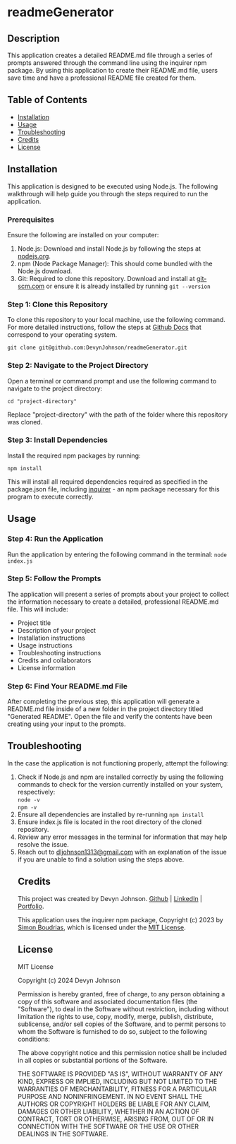 # readmeGenerator

## Description
<p>This application creates a detailed README.md file through a series of prompts answered through the command line using the inquirer npm package. By using this application to create their README.md file, users save time and have a professional README file created for them.</p>

## Table of Contents

- [Installation](#installation)
- [Usage](#usage)
- [Troubleshooting](#troubleshooting)
- [Credits](#credits)
- [License](#license)

## Installation

<p>This application is designed to be executed using Node.js. The following walkthrough will help guide you through the steps required to run the application.</p> 

<h3>Prerequisites</h3>
<p>Ensure the following are installed on your computer:</p>
<ol>
<li>Node.js: Download and install Node.js by following the steps at <a href="https://www.nodejs.org">nodejs.org</a>.</li>
<li>npm (Node Package Manager): This should come bundled with the Node.js download.</li>
<li>Git: Required to clone this repository. Download and install at <a href="https://git-scm.com">git-scm.com</a> or ensure it is already installed by running
<code>git --version</code></li>
</ol>

<h3>Step 1: Clone this Repository</h3>
<p>To clone this repository to your local machine, use the following command. For more detailed instructions, follow the steps at <a href="https://docs.github.com/en/repositories/creating-and-managing-repositories/cloning-a-repository">Github Docs</a> that correspond to your operating system.</p>
<code>git clone git@github.com:DevynJohnson/readmeGenerator.git</code>

<h3>Step 2: Navigate to the Project Directory</h3>
<p>Open a terminal or command prompt and use the following command to navigate to the project directory:</p>

<code>cd "project-directory"</code>
<p>Replace "project-directory" with the path of the folder where this repository was cloned.</p>

<h3>Step 3: Install Dependencies</h3>
<p>Install the required npm packages by running:</p>

<code>npm install</code>

<p>This will install all required dependencies required as specified in the package.json file, including <a href="https://www.npmjs.com/package/inquirer">inquirer</a> - an npm package necessary for this program to execute correctly.</p>


## Usage

<h3>Step 4: Run the Application</h3>
Run the application by entering the following command in the terminal:
<code>node index.js</code>

<h3>Step 5: Follow the Prompts</h3>
The application will present a series of prompts about your project to collect the information necessary to create a detailed, professional README.md file. This will include:<br>
<ul>
<li>Project title</li>
<li>Description of your project</li>
<li>Installation instructions</li>
<li>Usage instructions</li>
<li>Troubleshooting instructions</li>
<li>Credits and collaborators</li>
<li>License information</li>
</ul>

<h3>Step 6: Find Your README.md File</h3>
<p>After completing the previous step, this application will generate a README.md file inside of a new folder in the project directory titled "Generated README". Open the file and verify the contents have been creating using your input to the prompts.</p>

## Troubleshooting
<p>In the case the application is not functioning properly, attempt the following:</p>
<ol>
<li>Check if Node.js and npm are installed correctly by using the following commands to check for the version currently installed on your system, respectively:<br>
<code>node -v</code>
<br>
<code>npm -v</code></li>
<li>Ensure all dependencies are installed by re-running
<code>npm install</code></li>
<li>Ensure index.js file is located in the root directory of the cloned repository.
<li>Review any error messages in the terminal for information that may help resolve the issue.</li>
<li>Reach out to <a href="mailto:dljohnson1313@gmail.com?subject=README Generator Issue">dljohnson1313@gmail.com</a> with an explanation of the issue if you are unable to find a solution using the steps above.</li>

## Credits
<p>This project was created by Devyn Johnson. <a href="https://github.com/DevynJohnson">Github</a> | <a href="https://www.linkedin.com/in/devyn-johnson-a5259213b">LinkedIn</a> | <a href="https://devynjohnson.github.io/online-portfolio/">Portfolio</a>.</p>

<p>This application uses the inquirer npm package, Copyright (c) 2023 by <a href="https://github.com/SBoudrias">Simon Boudrias</a>, which is licensed under the <a href="https://opensource.org/license/MIT">MIT License</a>.</p>

## License

MIT License

Copyright (c) 2024 Devyn Johnson

Permission is hereby granted, free of charge, to any person obtaining a copy
of this software and associated documentation files (the "Software"), to deal
in the Software without restriction, including without limitation the rights
to use, copy, modify, merge, publish, distribute, sublicense, and/or sell
copies of the Software, and to permit persons to whom the Software is
furnished to do so, subject to the following conditions:

The above copyright notice and this permission notice shall be included in all
copies or substantial portions of the Software.

THE SOFTWARE IS PROVIDED "AS IS", WITHOUT WARRANTY OF ANY KIND, EXPRESS OR
IMPLIED, INCLUDING BUT NOT LIMITED TO THE WARRANTIES OF MERCHANTABILITY,
FITNESS FOR A PARTICULAR PURPOSE AND NONINFRINGEMENT. IN NO EVENT SHALL THE
AUTHORS OR COPYRIGHT HOLDERS BE LIABLE FOR ANY CLAIM, DAMAGES OR OTHER
LIABILITY, WHETHER IN AN ACTION OF CONTRACT, TORT OR OTHERWISE, ARISING FROM,
OUT OF OR IN CONNECTION WITH THE SOFTWARE OR THE USE OR OTHER DEALINGS IN THE
SOFTWARE.